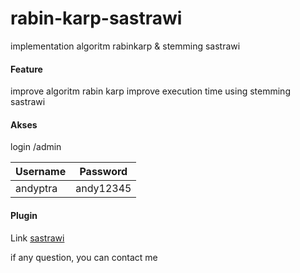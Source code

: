 # rabin-karp-sastrawi
implementation algoritm rabinkarp & stemming sastrawi

#### Feature
improve algoritm rabin karp
improve execution time using stemming sastrawi

#### Akses
login /admin

| Username | Password |
| ------ | ------ |
| andyptra | andy12345 |

#### Plugin

Link [sastrawi](https://github.com/sastrawi/sastrawi)

if any question, you can contact me
